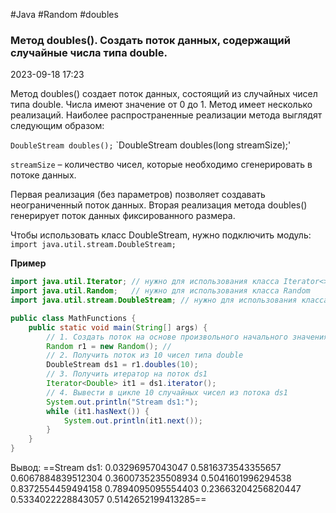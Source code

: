 #Java #Random #doubles
### Метод doubles(). Создать поток данных, содержащий случайные числа типа double.

2023-09-18 17:23

Метод doubles() создает поток данных, состоящий из случайных чисел типа double. Числа имеют значение от 0 до 1. Метод имеет несколько реализаций. Наиболее распространенные реализации метода выглядят следующим образом:

`DoubleStream doubles();`
`DoubleStream doubles(long streamSize);'

`streamSize` – количество чисел, которые необходимо сгенерировать в потоке данных.

Первая реализация (без параметров) позволяет создавать неограниченный поток данных. Вторая реализация метода doubles() генерирует поток данных фиксированного размера.

Чтобы использовать класс DoubleStream, нужно подключить модуль:
`import java.util.stream.DoubleStream;`

**Пример**
```java
import java.util.Iterator; // нужно для использования класса Iterator<>
import java.util.Random;   // нужно для использования класса Random
import java.util.stream.DoubleStream; // нужно для использования класса DoubleStream

public class MathFunctions {
	public static void main(String[] args) {
	    // 1. Создать поток на основе произвольного начального значения
	    Random r1 = new Random(); //
	    // 2. Получить поток из 10 чисел типа double
	    DoubleStream ds1 = r1.doubles(10);
	    // 3. Получить итератор на поток ds1
	    Iterator<Double> it1 = ds1.iterator();
	    // 4. Вывести в цикле 10 случайных чисел из потока ds1
	    System.out.println("Stream ds1:");
	    while (it1.hasNext()) {
			System.out.println(it1.next());
	    }
	}
}

```
Вывод:
==Stream ds1:
0.03296957043047
0.5816373543355657
0.6067884839512304
0.3600735235508934
0.5041601996294538
0.8372554459494158
0.7894095095554403
0.23663204256820447
0.5334022228843057
0.5142652199413285==

